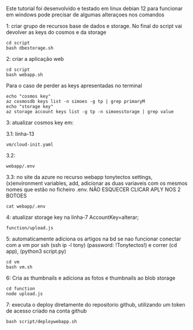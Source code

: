 Este tutorial foi desenvolvido e testado em linux debian 12 para funcionar em windows pode precisar de algumas alteraçoes nos comandos

1: criar grupo de recursos base de dados e storage. No final do script vai devolver as keys do cosmos e da storage

    cd script
    bash dbestorage.sh

2: criar a aplicação web 

    cd script  
    bash webapp.sh

Para o caso de perder as keys apresentadas no terminal

    echo "cosmos key"
    az cosmosdb keys list -n simoes -g tp | grep primaryM
    echo "storage key"
    az storage account keys list -g tp -n simoesstorage | grep value

3:   atualizar cosmos key em: 

3.1: linha-13 

    vm/cloud-init.yaml 

3.2: 

    webapp/.env 

3.3: no site da azure no recurso webapp tonytectos settings, (x)environment variables, add, adicionar as duas variaveis com os mesmos nomes que estão no ficheiro .env. NÃO ESQUECER CLICAR APLY NOS 2 BOTOES 

    cat webapp/.env 

4:   atualizar storage key na linha-7 AccountKey=alterar;

    function/upload.js 


5: automaticamente adiciona os artigos na bd se nao funcionar conectar com a vm por ssh (ssh ip -l tony) (password: !Tonytectos!) e correr (cd app), (python3 script.py) 

    cd vm 
    bash vm.sh

6:  Cria as thumbnails e adiciona as fotos e thumbnails ao blob storage

    cd function
    node upload.js


7:  executa o deploy diretamente do repositorio github, utilizando um token de acesso criado na conta github 

    bash script/deploywebapp.sh




